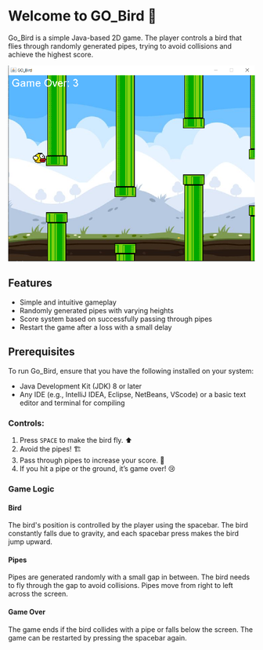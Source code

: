 # Welcome to GO_Bird 🐤

Go_Bird is a simple Java-based 2D game. The player controls a bird that flies through randomly generated pipes, trying to avoid collisions and achieve the highest score.




<div align="center">
   <img src="src/Go_Bird.png" alt="Go Bird Screenshot" width="600"/>
</div>




## Features
- Simple and intuitive gameplay
- Randomly generated pipes with varying heights
- Score system based on successfully passing through pipes
- Restart the game after a loss with a small delay

## Prerequisites
To run Go_Bird, ensure that you have the following installed on your system:
- Java Development Kit (JDK) 8 or later
- Any IDE (e.g., IntelliJ IDEA, Eclipse, NetBeans, VScode) or a basic text editor and terminal for compiling

### Controls:

   1. Press `SPACE` to make the bird fly. ⬆️
   2. Avoid the pipes! 🏗️
   3. Pass through pipes to increase your score. 🔢
   4. If you hit a pipe or the ground, it’s game over! 😢
   


### Game Logic
   #### Bird
   The bird's position is controlled by the player using the spacebar. The bird constantly falls due to gravity, and each spacebar press makes the bird jump upward.

   #### Pipes
   Pipes are generated randomly with a small gap in between. The bird needs to fly through the gap to avoid collisions. Pipes move from right to left across the screen.

   #### Game Over
   The game ends if the bird collides with a pipe or falls below the screen. The game can be restarted by pressing the spacebar again.


